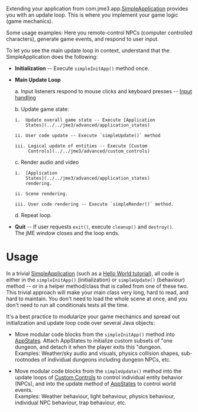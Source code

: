Extending your application from
com.jme3.app.[SimpleApplication](../../jme3/intermediate/simpleapplication)
provides you with an update loop. This is where you implement your game
logic (game mechanics).

Some usage examples: Here you remote-control NPCs (computer controlled
characters), generate game events, and respond to user input.

To let you see the main update loop in context, understand that the
SimpleApplication does the following:

-   **Initialization** -- Execute `simpleInitApp()` method once.

-   **Main Update Loop**

    a.  Input listeners respond to mouse clicks and keyboard presses --
        [Input handling](../../jme3/advanced/input_handling)

    b.  Update game state:

        i.  Update overall game state -- Execute [Application
            States](../../jme3/advanced/application_states)

        ii. User code update -- Execute `simpleUpdate()` method

        iii. Logical update of entities -- Execute [Custom
             Controls](../../jme3/advanced/custom_controls)

    c.  Render audio and video

        i.  [Application
            States](../../jme3/advanced/application_states)
            rendering.

        ii. Scene rendering.

        iii. User code rendering -- Execute `simpleRender()` method.

    d.  Repeat loop.

-   **Quit** -- If user requests `exit()`, execute `cleanup()` and
    `destroy()`.\
    The jME window closes and the loop ends.

Usage
=====

In a trivial
[SimpleApplication](../../jme3/intermediate/simpleapplication) (such
as a [Hello World tutorial](../../jme3/beginner)), all code is
either in the `simpleInitApp()` (initialization) or `simpleUpdate()`
(behaviour) method -- or in a helper method/class that is called from
one of these two. This trivial approach will make your main class very
long, hard to read, and hard to maintain. You don't need to load the
whole scene at once, and you don't need to run all conditionals tests
all the time.

It's a best practice to modularize your game mechanics and spread out
initialization and update loop code over several Java objects:

-   Move modular code blocks from the `simpleInitApp()` method into
    [AppStates](../../jme3/advanced/application_states). Attach
    AppStates to initialize custom subsets of "one dungeon, and detach
    it when the player exits this "dungeon.\
    Examples: Weather/sky audio and visuals, physics collision shapes,
    sub-rootnodes of individual dungeons including dungeon NPCs, etc.

-   Move modular code blocks from the `simpleUpdate()` method into the
    update loops of [Custom
    Controls](../../jme3/advanced/custom_controls) to control
    individual entity behavior (NPCs), and into the update method of
    [AppStates](../../jme3/advanced/application_states) to control
    world events.\
    Examples: Weather behaviour, light behaviour, physics behaviour,
    individual NPC behaviour, trap behaviour, etc.
